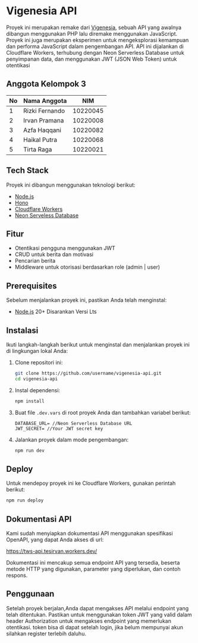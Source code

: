 # Vigenesia API

Proyek ini merupakan remake dari [Vigenesia](https://github.com/indrakoto/vigenesia), sebuah API yang awalnya dibangun menggunakan PHP lalu diremake menggunakan JavaScript. Proyek ini juga merupakan eksperimen untuk mengeksplorasi kemampuan dan performa JavaScript dalam pengembangan API. API ini dijalankan di Cloudflare Workers, terhubung dengan Neon Serverless Database untuk penyimpanan data, dan menggunakan JWT (JSON Web Token) untuk otentikasi

## Anggota Kelompok 3

| No  | Nama Anggota   | NIM      |
| --- | -------------- | -------- |
| 1   | Rizki Fernando | 10220045 |
| 2   | Irvan Pramana  | 10220008 |
| 3   | Azfa Haqqani   | 10220082 |
| 4   | Haikal Putra   | 10220068 |
| 5   | Tirta Raga     | 10220021 |

## Tech Stack

Proyek ini dibangun menggunakan teknologi berikut:

- [Node.js](https://nodejs.org/)
- [Hono](https://hono.dev/)
- [Cloudflare Workers](https://workers.cloudflare.com/)
- [Neon Serveless Database](https://nodejs.org/)

## Fitur

- Otentikasi pengguna menggunakan JWT
- CRUD untuk berita dan motivasi
- Pencarian berita
- Middleware untuk otorisasi berdasarkan role (admin | user)

## Prerequisites

Sebelum menjalankan proyek ini, pastikan Anda telah menginstal:

- [Node.js](https://nodejs.org/) 20+ Disarankan Versi Lts

## Instalasi

Ikuti langkah-langkah berikut untuk menginstal dan menjalankan proyek ini di lingkungan lokal Anda:

1. Clone repositori ini:

   ```bash
   git clone https://github.com/username/vigenesia-api.git
   cd vigenesia-api
   ```

2. Instal dependensi:

   ```bash
   npm install
   ```

3. Buat file `.dev.vars` di root proyek Anda dan tambahkan variabel berikut:

   ```env
   DATABASE_URL= //Neon Serverless Database URL
   JWT_SECRET= //Your JWT secret key
   ```

4. Jalankan proyek dalam mode pengembangan:
   ```bash
   npm run dev
   ```

## Deploy

Untuk mendepoy proyek ini ke Cloudflare Workers, gunakan perintah berikut:

```bash
npm run deploy
```

## Dokumentasi API

Kami sudah menyiapkan dokumentasi API menggunakan spesifikasi OpenAPI, yang dapat Anda akses di url:

https://tws-api.tesirvan.workers.dev/

Dokumentasi ini mencakup semua endpoint API yang tersedia, beserta metode HTTP yang digunakan, parameter yang diperlukan, dan contoh respons.

## Penggunaan

Setelah proyek berjalan,Anda dapat mengakses API melalui endpoint yang telah ditentukan. Pastikan untuk menggunakan token JWT yang valid dalam header Authorization untuk mengakses endpoint yang memerlukan otentikasi.
token bisa di dapat setelah login, jika belum mempunyai akun silahkan register terlebih daluhu.
